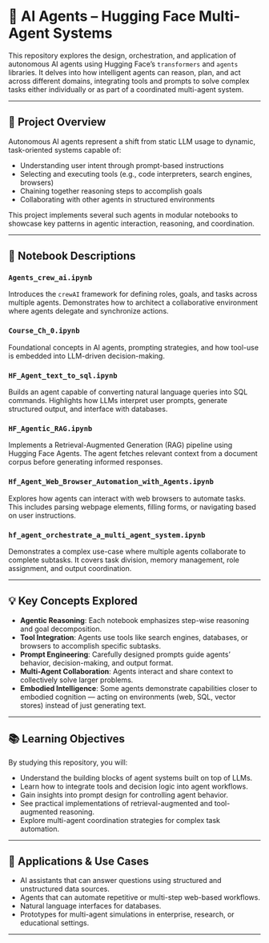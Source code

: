 # 🤖 AI Agents – Hugging Face Multi-Agent Systems

This repository explores the design, orchestration, and application of autonomous AI agents using Hugging Face’s `transformers` and `agents` libraries. It delves into how intelligent agents can reason, plan, and act across different domains, integrating tools and prompts to solve complex tasks either individually or as part of a coordinated multi-agent system.

---

## 🧠 Project Overview

Autonomous AI agents represent a shift from static LLM usage to dynamic, task-oriented systems capable of:

- Understanding user intent through prompt-based instructions
- Selecting and executing tools (e.g., code interpreters, search engines, browsers)
- Chaining together reasoning steps to accomplish goals
- Collaborating with other agents in structured environments

This project implements several such agents in modular notebooks to showcase key patterns in agentic interaction, reasoning, and coordination.

---

## 📁 Notebook Descriptions

### `Agents_crew_ai.ipynb`
Introduces the `crewAI` framework for defining roles, goals, and tasks across multiple agents. Demonstrates how to architect a collaborative environment where agents delegate and synchronize actions.

### `Course_Ch_0.ipynb`
Foundational concepts in AI agents, prompting strategies, and how tool-use is embedded into LLM-driven decision-making.

### `HF_Agent_text_to_sql.ipynb`
Builds an agent capable of converting natural language queries into SQL commands. Highlights how LLMs interpret user prompts, generate structured output, and interface with databases.

### `HF_Agentic_RAG.ipynb`
Implements a Retrieval-Augmented Generation (RAG) pipeline using Hugging Face Agents. The agent fetches relevant context from a document corpus before generating informed responses.

### `Hf_Agent_Web_Browser_Automation_with_Agents.ipynb`
Explores how agents can interact with web browsers to automate tasks. This includes parsing webpage elements, filling forms, or navigating based on user instructions.

### `hf_agent_orchestrate_a_multi_agent_system.ipynb`
Demonstrates a complex use-case where multiple agents collaborate to complete subtasks. It covers task division, memory management, role assignment, and output coordination.

---

## 💡 Key Concepts Explored

- **Agentic Reasoning**: Each notebook emphasizes step-wise reasoning and goal decomposition.
- **Tool Integration**: Agents use tools like search engines, databases, or browsers to accomplish specific subtasks.
- **Prompt Engineering**: Carefully designed prompts guide agents’ behavior, decision-making, and output format.
- **Multi-Agent Collaboration**: Agents interact and share context to collectively solve larger problems.
- **Embodied Intelligence**: Some agents demonstrate capabilities closer to embodied cognition — acting on environments (web, SQL, vector stores) instead of just generating text.

---

## 📚 Learning Objectives

By studying this repository, you will:

- Understand the building blocks of agent systems built on top of LLMs.
- Learn how to integrate tools and decision logic into agent workflows.
- Gain insights into prompt design for controlling agent behavior.
- See practical implementations of retrieval-augmented and tool-augmented reasoning.
- Explore multi-agent coordination strategies for complex task automation.

---

## 📌 Applications & Use Cases

- AI assistants that can answer questions using structured and unstructured data sources.
- Agents that can automate repetitive or multi-step web-based workflows.
- Natural language interfaces for databases.
- Prototypes for multi-agent simulations in enterprise, research, or educational settings.

---

